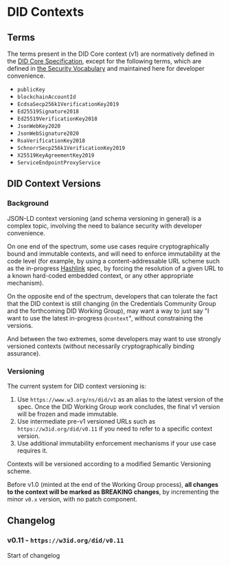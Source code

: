 # DID Contexts

## Terms

The terms present in the DID Core context (v1) are normatively defined in
the [DID Core Specification](https://www.w3.org/TR/did-core), except for
the following terms, which are defined in [the Security Vocabulary](w3id.org/security/)
and maintained here for developer convenience.

* `publicKey`
* `blockchainAccountId`
* `EcdsaSecp256k1VerificationKey2019`
* `Ed25519Signature2018`
* `Ed25519VerificationKey2018`
* `JsonWebKey2020`
* `JsonWebSignature2020`
* `RsaVerificationKey2018`
* `SchnorrSecp256k1VerificationKey2019`
* `X25519KeyAgreementKey2019`
* `ServiceEndpointProxyService`

## DID Context Versions

### Background

JSON-LD context versioning (and schema versioning in general) is a complex 
topic, involving the need to balance security with developer convenience.

On one end of the spectrum, some use cases require cryptographically bound and 
immutable contexts, and will need to enforce immutability at the code level
(for example, by using a content-addressable URL scheme such as the in-progress 
[Hashlink](https://tools.ietf.org/html/draft-sporny-hashlink-03) spec, by
forcing the resolution of a given URL to a known hard-coded embedded context,
or any other appropriate mechanism).

On the opposite end of the spectrum, developers that can tolerate the fact that
the DID context is still changing (in the Credentials Community Group and the 
forthcoming DID Working Group), may want a way to just say "I want to use the
latest in-progress `@context`", without constraining the versions.

And between the two extremes, some developers may want to use strongly versioned
contexts (without necessarily cryptographically binding assurance).

### Versioning

The current system for DID context versioning is:

1. Use `https://www.w3.org/ns/did/v1` as an alias to the latest version of the
  spec. Once the DID Working Group work concludes, the final v1 version will be
  frozen and made immutable.
2. Use intermediate pre-v1 versioned URLs such as `https://w3id.org/did/v0.11`
  if you need to refer to a specific context version.
3. Use additional immutability enforcement mechanisms if your use case requires 
  it.

Contexts will be versioned according to a modified Semantic Versioning scheme.

Before v1.0 (minted at the end of the Working Group process), **all changes to
the context will be marked as BREAKING changes**, by incrementing the minor
`v0.x` version, with no patch component.

## Changelog

### v0.11 - `https://w3id.org/did/v0.11`

Start of changelog